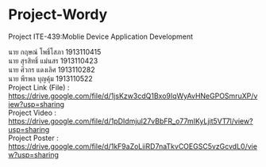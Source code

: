 # Project-Wordy
Project ITE-439:Moblie Device Application Development

นาย กฤษณ์ โพธิ์โสภา 1913110415  
นาย สุรสิทธิ์ แม่นสร 1913110423  
นาย ศิวกร แดงเลิศ 1913110282  
นาย พีรพล บุญคุ้ม 1913110522  
Project Link (File) : https://drive.google.com/file/d/1jsKzw3cdQ1Bxo9IqWyAvHNeGPOSmruXP/view?usp=sharing  
Project Video : https://drive.google.com/file/d/1pDIdmjuI27vBbFR_o77mIKyLjit5VT7l/view?usp=sharing  
Project Poster : https://drive.google.com/file/d/1kF9aZoLiiRD7naTkvCOEGSC5vzGcvdL0/view?usp=sharing  
